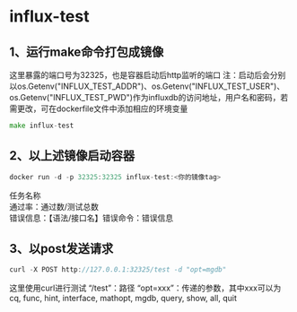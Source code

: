 # influx-test
## 1、运行make命令打包成镜像
这里暴露的端口号为32325，也是容器启动后http监听的端口
  注：启动后会分别以os.Getenv("INFLUX_TEST_ADDR")、os.Getenv("INFLUX_TEST_USER")、os.Getenv("INFLUX_TEST_PWD")作为influxdb的访问地址，用户名和密码，若需更改，可在dockerfile文件中添加相应的环境变量
```go
make influx-test
```

## 2、以上述镜像启动容器
```go
docker run -d -p 32325:32325 influx-test:<你的镜像tag>
```
任务名称  
通过率：通过数/测试总数  
错误信息：【语法/接口名】错误命令：错误信息

## 3、以post发送请求
```go
curl -X POST http://127.0.0.1:32325/test -d "opt=mgdb"
```
这里使用curl进行测试
“/test”：路径
“opt=xxx”：传递的参数，其中xxx可以为cq, func, hint, interface, mathopt, mgdb, query, show, all, quit
